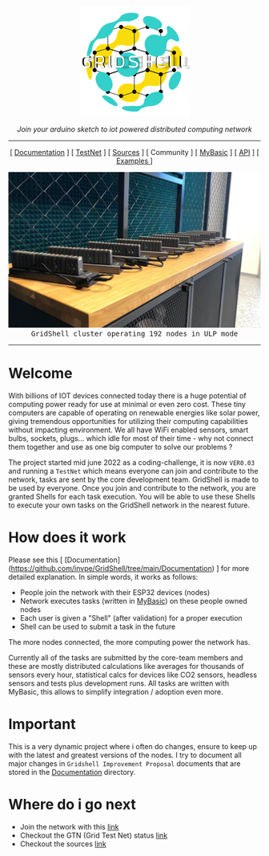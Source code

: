 <p align="center">
  <img  src="https://github.com/invpe/gridshell/blob/main/Resources/gridshell_small.png">
</p>

<p align="center">
  <i>Join your arduino sketch to iot powered distributed computing network</i>
</p>
 

- - - - - - - - - - - -

 
<div align="center">
 
[ [Documentation](https://github.com/invpe/gridshell/tree/main/Documentation) ] [ [TestNet](https://api.gridshell.net/status/) ] [ [Sources](https://github.com/invpe/gridshell/tree/main/Sources) ] [ Community ] [ [MyBasic](https://github.com/paladin-t/my_basic) ] [ [API](https://github.com/invpe/GridShell/tree/main/Documentation/API) ] [ [ Examples ](https://github.com/invpe/GridShell/tree/main/Sources/Integrations) ]
  
</div> 

<img src=https://github.com/invpe/gridshell/blob/main/Resources/GSEP.png>
<div align="center"><tt>GridShell cluster operating 192 nodes in ULP mode</tt></div>
   
-----   

# Welcome

With billions of IOT devices connected today there is a huge potential of computing power ready for use at minimal or even zero cost. These tiny computers are capable of operating on renewable energies like solar power, giving tremendous opportunities for utilizing their computing capabilities without impacting environment. We all have WiFi enabled sensors, smart bulbs, sockets, plugs... which idle for most of their time - why not connect them together and use as one big computer to solve our problems ?

The project started mid june 2022 as a coding-challenge, it is now `VER0.03` and running a `TestNet` which means everyone can join and contribute to the network, tasks are sent by the core development team. GridShell is made to be used by everyone. Once you join and contribute to the network, you are granted Shells for each task execution. You will be able to use these Shells to execute your own tasks on the GridShell network in the nearest future.


# How does it work 

Please see this [ [Documentation] (https://github.com/invpe/GridShell/tree/main/Documentation) ] for more detailed explanation. In simple words, it works as follows:

- People join the network with their ESP32 devices (nodes)
- Network executes tasks (written in [MyBasic](https://github.com/paladin-t/my_basic)) on these people owned nodes
- Each user is given a "Shell" (after validation) for a proper execution
- Shell can be used to submit a task in the future

The more nodes connected, the more computing power the network has.

Currently all of the tasks are submitted by the core-team members and these are mostly distributed calculations like averages for thousands of sensors every hour, statistical calcs for devices like CO2 sensors, headless sensors and tests plus development runs. All tasks are written with MyBasic, this allows to simplify integration / adoption even more.

# Important

This is a very dynamic project where i often do changes, ensure to keep up with the latest and greatest versions of the nodes.
I try to document all major changes in `Gridshell Improvement Proposal` documents that are stored in the [Documentation](https://github.com/invpe/gridshell/tree/main/Documentation) directory.

# Where do i go next

- Join the network with this [link](https://github.com/invpe/GridShell/tree/main/Documentation/Tutorials)
- Checkout the GTN (Grid Test Net) status [link](https://api.gridshell.net/status/)
- Checkout the sources [link](https://github.com/invpe/GridShell/tree/main/Sources)

 


 

 
  
    

  
